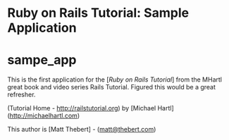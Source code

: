 # Ruby on Rails Tutorial: Sample Application
sampe_app
=========

This is the first application for the [*Ruby on Rails Tutorial*] from the MHartl great book and video series Rails Tutorial.  Figured this would be a great refresher.

(Tutorial Home - http://railstutorial.org) by [Michael Hartl] (http://michaelhartl.com)

This author is [Matt Thebert] - (matt@thebert.com)